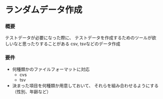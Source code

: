 # ランダムデータ作成
### 概要
テストデータが必要になった際に、
テストデータを作成するためのツールが欲しいなと思ったりすることがある
csv, tsvなどのデータ作成

### 要件
- 何種類かのファイルフォーマットに対応
  - cvs
  - tsv
- 決まった項目を何種類か用意しておいて、
  それらを組み合わせるようにする（性別、年齢など）

